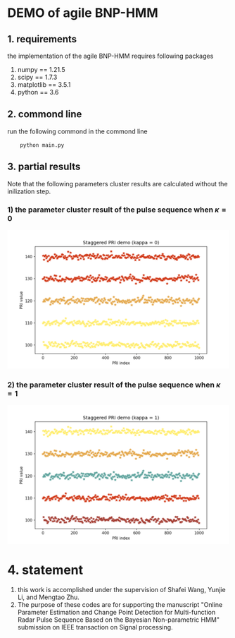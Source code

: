 # DEMO of agile BNP-HMM
## 1. requirements
the implementation of the agile BNP-HMM requires following packages
1. numpy == 1.21.5
2. scipy == 1.7.3
3. matplotlib == 3.5.1
4. python == 3.6
## 2. commond line
run the following commond in the commond line
```
    python main.py
```
## 3. partial results
Note that the following parameters cluster results are calculated without the inilization step.
### 1) the parameter cluster result of the pulse sequence when $\kappa=0$
![$\kappa=0$](kappa0.png)
### 2) the parameter cluster result of the pulse sequence when $\kappa=1$
![$\kappa=1$](kappa1.png)

# 4. statement
1. this work is accomplished under the supervision of Shafei Wang, Yunjie Li, and Mengtao Zhu.
2. The purpose of these codes are for supporting the manuscript "Online Parameter Estimation and Change Point Detection for Multi-function Radar Pulse Sequence Based on the Bayesian Non-parametric HMM" submission on IEEE transaction on Signal processing. 


